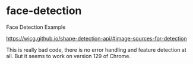 # face-detection

Face Detection Example

https://wicg.github.io/shape-detection-api/#image-sources-for-detection

This is really bad code, there is no error handling and feature detection at all.
But it seems to work on version 129 of Chrome.
